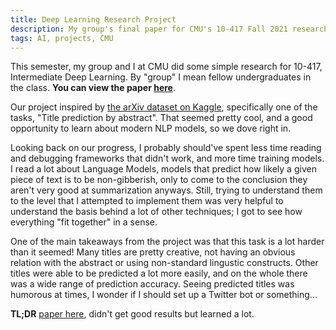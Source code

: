 ```yaml
---
title: Deep Learning Research Project
description: My group's final paper for CMU's 10-417 Fall 2021 research project. We used seq2seq transformers to explore title generation from abstracts.
tags: AI, projects, CMU
---
```


This semester, my group and I at CMU did some simple research for 10-417,
Intermediate Deep Learning. By "group" I mean fellow undergraduates in the
class. **You can view the paper [here](https://static.duvallj.pw/f21-10417-project.pdf)**.

Our project inspired by [the arXiv dataset on Kaggle](https://www.kaggle.com/Cornell-University/arxiv),
specifically one of the tasks, "Title prediction by abstract". That seemed
pretty cool, and a good opportunity to learn about modern NLP models, so we
dove right in.

Looking back on our progress, I probably should've spent less time reading and
debugging frameworks that didn't work, and more time training models. I read
a lot about Language Models, models that predict how likely a given piece of
text is to be non-gibberish, only to come to the conclusion they aren't very
good at summarization anyways. Still, trying to understand them to the level
that I attempted to implement them was very helpful to understand the basis
behind a lot of other techniques; I got to see how everything "fit together" in
a sense.

One of the main takeaways from the project was that this task is a lot harder
than it seemed! Many titles are pretty creative, not having an obvious relation
with the abstract or using non-standard lingustic constructs. Other titles were
able to be predicted a lot more easily, and on the whole there was a wide range
of prediction accuracy. Seeing predicted titles was humorous at times, I
wonder if I should set up a Twitter bot or something...

**TL;DR** [paper here](https://static.duvallj.pw/f21-10417-project.pdf), didn't get good results
but learned a lot.
